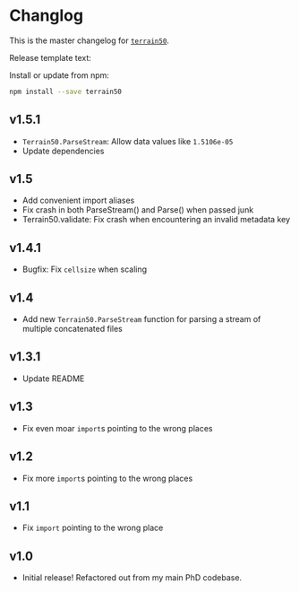 # Changlog
This is the master changelog for [`terrain50`](https://npmjs.org/packages/terrain50).

Release template text:

Install or update from npm:

```bash
npm install --save terrain50
```


## v1.5.1
 - `Terrain50.ParseStream`: Allow data values like `1.5106e-05`
 - Update dependencies


## v1.5
 - Add convenient import aliases
 - Fix crash in both ParseStream() and Parse() when passed junk
 - Terrain50.validate: Fix crash when encountering an invalid metadata key


## v1.4.1
 - Bugfix: Fix `cellsize` when scaling


## v1.4
 - Add new `Terrain50.ParseStream` function for parsing a stream of multiple concatenated files


## v1.3.1
 - Update README


## v1.3
 - Fix even moar `import`s pointing to the wrong places


## v1.2
 - Fix more `import`s pointing to the wrong places


## v1.1
 - Fix `import` pointing to the wrong place


## v1.0
 - Initial release! Refactored out from my main PhD codebase.
